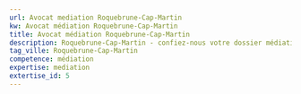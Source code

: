 ```yaml
---
url: Avocat mediation Roquebrune-Cap-Martin
kw: Avocat médiation Roquebrune-Cap-Martin
title: Avocat médiation Roquebrune-Cap-Martin
description: Roquebrune-Cap-Martin - confiez-nous votre dossier médiation
tag_ville: Roquebrune-Cap-Martin
competence: médiation
expertise: mediation
extertise_id: 5
---
```

